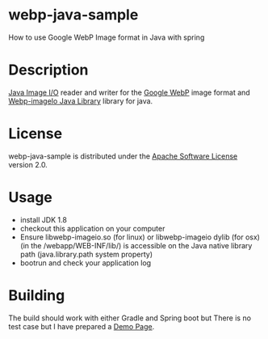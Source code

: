 # webp-java-sample
How to use Google WebP Image format in Java with spring

# Description
[Java Image I/O](http://docs.oracle.com/javase/7/docs/api/javax/imageio/package-summary.html) reader and writer for the
[Google WebP](https://developers.google.com/speed/webp/) image format and [Webp-imageIo Java Library](https://github.com/lonnyj/webp-imageio) library for java.

# License
webp-java-sample is distributed under the [Apache Software License](https://www.apache.org/licenses/LICENSE-2.0) version 2.0.

# Usage
- install JDK 1.8
- checkout this application on your computer
- Ensure libwebp-imageio.so (for linux) or libwebp-imageio dylib (for osx) (in the /webapp/WEB-INF/lib/) is accessible on the Java native library path (java.library.path system property)
- bootrun and check your application log

# Building
The build should work with either Gradle and Spring boot but There is no test case but I have prepared a [Demo Page](http://webp.leekyoungil.com/).
